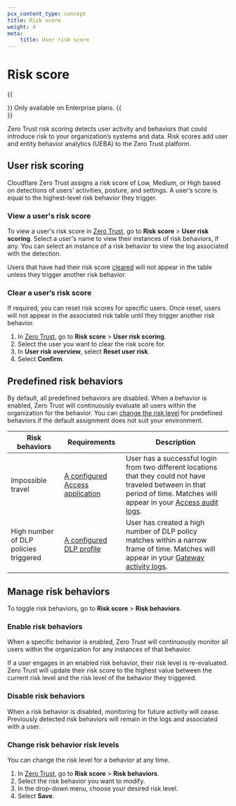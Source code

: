 ```yaml
---
pcx_content_type: concept
title: Risk score
weight: 4
meta:
    title: User risk score
---
```


# Risk score

{{<Aside type="note">}}
Only available on Enterprise plans.
{{</Aside>}}

Zero Trust risk scoring detects user activity and behaviors that could introduce risk to your organization’s systems and data. Risk scores add user and entity behavior analytics (UEBA) to the Zero Trust platform.

## User risk scoring

Cloudflare Zero Trust assigns a risk score of Low, Medium, or High based on detections of users’ activities, posture, and settings. A user’s score is equal to the highest-level risk behavior they trigger.

### View a user's risk score

To view a user's risk score in [Zero Trust](https://one.dash.cloudflare.com/), go to **Risk score** > **User risk scoring**. Select a user's name to view their instances of risk behaviors, if any. You can select an instance of a risk behavior to view the log associated with the detection.

Users that have had their risk score [cleared](#clear-a-users-risk-score) will not appear in the table unless they trigger another risk behavior.

### Clear a user’s risk score

If required, you can reset risk scores for specific users. Once reset, users will not appear in the associated risk table until they trigger another risk behavior.

1. In [Zero Trust](https://one.dash.cloudflare.com/), go to **Risk score** > **User risk scoring**.
2. Select the user you want to clear the risk score for.
3. In **User risk overview**, select **Reset user risk**.
4. Select **Confirm**.

## Predefined risk behaviors

By default, all predefined behaviors are disabled. When a behavior is enabled, Zero Trust will continuously evaluate all users within the organization for the behavior. You can [change the risk level](#change-risk-behavior-risk-levels) for predefined behaviors if the default assignment does not suit your environment.

| Risk behaviors                        | Requirements                                                                            | Description                                                                                                                                                                                                            |
| ------------------------------------- | --------------------------------------------------------------------------------------- | ---------------------------------------------------------------------------------------------------------------------------------------------------------------------------------------------------------------------- |
| Impossible travel                     | [A configured Access application](/cloudflare-one/applications/)                        | User has a successful login from two different locations that they could not have traveled between in that period of time. Matches will appear in your [Access audit logs](/cloudflare-one/insights/logs/audit-logs/). |
| High number of DLP policies triggered | [A configured DLP profile](/cloudflare-one/policies/data-loss-prevention/dlp-profiles/) | User has created a high number of DLP policy matches within a narrow frame of time. Matches will appear in your [Gateway activity logs](/cloudflare-one/insights/logs/gateway-logs/).                                  |

## Manage risk behaviors

To toggle risk behaviors, go to **Risk score** > **Risk behaviors**.

### Enable risk behaviors

When a specific behavior is enabled, Zero Trust will continuously monitor all users within the organization for any instances of that behavior.

If a user engages in an enabled risk behavior, their risk level is re-evaluated. Zero Trust will update their risk score to the highest value between the current risk level and the risk level of the behavior they triggered.

### Disable risk behaviors

When a risk behavior is disabled, monitoring for future activity will cease. Previously detected risk behaviors will remain in the logs and associated with a user.

### Change risk behavior risk levels

You can change the risk level for a behavior at any time.

1. In [Zero Trust](https://one.dash.cloudflare.com/), go to **Risk score** > **Risk behaviors**.
2. Select the risk behavior you want to modify.
3. In the drop-down menu, choose your desired risk level.
4. Select **Save**.
